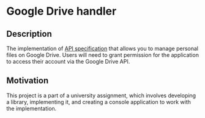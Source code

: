 # Google Drive handler

## Description

The implementation of [API specification](https://github.com/lukamilo99/storage-handler-spec) that allows you to manage personal files on Google Drive. Users will need to grant permission for the application to access their account via the Google Drive API.

## Motivation

This project is a part of a university assignment, which involves developing a library, implementing it, and creating a console application to work with the implementation.
